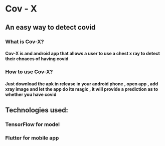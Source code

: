 # Cov - X

## An easy way to detect covid 

### What is Cov-X?
#### Cov-X is and android app that allows a user to use a chest x ray to detect their chnaces of having covid

### How to use Cov-X?
#### Just download the apk in release in your android phone , open app , add xray image and let the app do its magic , it will provide a prediction as to whether you have covid

## Technologies used:

### TensorFlow for model
### Flutter for mobile app